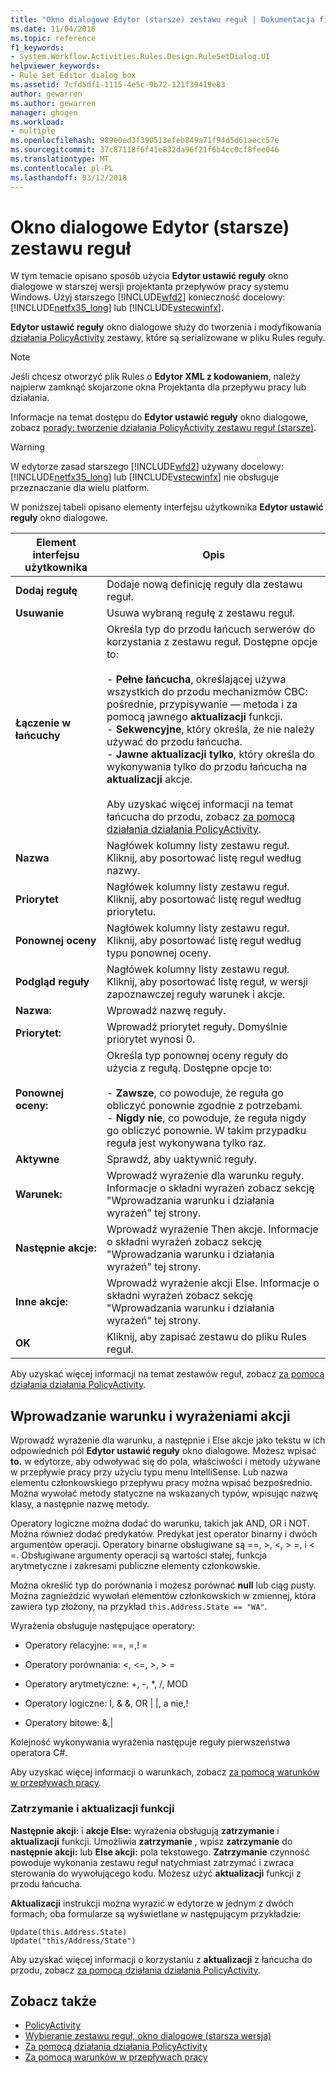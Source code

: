 ```yaml
---
title: "Okno dialogowe Edytor (starsze) zestawu reguł | Dokumentacja firmy Microsoft"
ms.date: 11/04/2016
ms.topic: reference
f1_keywords:
- System.Workflow.Activities.Rules.Design.RuleSetDialog.UI
helpviewer_keywords:
- Rule Set Editor dialog box
ms.assetid: 7cfd5df1-1115-4e5c-9b72-121f39419e83
author: gewarren
ms.author: gewarren
manager: ghogen
ms.workload:
- multiple
ms.openlocfilehash: 989e0ed3f390513efeb849a71f94d5d61aecc57e
ms.sourcegitcommit: 37c87118f6f41e832da96f21f6b4cc0cf8fee046
ms.translationtype: MT
ms.contentlocale: pl-PL
ms.lasthandoff: 03/12/2018
---
```

# <a name="rule-set-editor-dialog-box-legacy"></a>Okno dialogowe Edytor (starsze) zestawu reguł
W tym temacie opisano sposób użycia **Edytor ustawić reguły** okno dialogowe w starszej wersji projektanta przepływów pracy systemu Windows. Użyj starszego [!INCLUDE[wfd2](../workflow-designer/includes/wfd2_md.md)] konieczność docelowy: [!INCLUDE[netfx35_long](../workflow-designer/includes/netfx35_long_md.md)] lub [!INCLUDE[vstecwinfx](../workflow-designer/includes/vstecwinfx_md.md)].

 **Edytor ustawić reguły** okno dialogowe służy do tworzenia i modyfikowania [działania PolicyActivity](http://go.microsoft.com/fwlink?LinkID=65019) zestawy, które są serializowane w pliku Rules reguły.

> [!NOTE]
> Jeśli chcesz otworzyć plik Rules o **Edytor XML z kodowaniem**, należy najpierw zamknąć skojarzone okna Projektanta dla przepływu pracy lub działania.

 Informacje na temat dostępu do **Edytor ustawić reguły** okno dialogowe, zobacz [porady: tworzenie działania PolicyActivity zestawu reguł (starsze)](../workflow-designer/how-to-create-a-policyactivity-rule-set-legacy.md).

> [!WARNING]
> W edytorze zasad starszego [!INCLUDE[wfd2](../workflow-designer/includes/wfd2_md.md)] używany docelowy: [!INCLUDE[netfx35_long](../workflow-designer/includes/netfx35_long_md.md)] lub [!INCLUDE[vstecwinfx](../workflow-designer/includes/vstecwinfx_md.md)] nie obsługuje przeznaczanie dla wielu platform.

 W poniższej tabeli opisano elementy interfejsu użytkownika **Edytor ustawić reguły** okno dialogowe.

|Element interfejsu użytkownika|Opis|
|----------------|-----------------|
|**Dodaj regułę**|Dodaje nową definicję reguły dla zestawu reguł.|
|**Usuwanie**|Usuwa wybraną regułę z zestawu reguł.|
|**Łączenie w łańcuchy**|Określa typ do przodu łańcuch serwerów do korzystania z zestawu reguł. Dostępne opcje to:<br /><br /> -   **Pełne łańcucha**, określającej używa wszystkich do przodu mechanizmów CBC: pośrednie, przypisywanie — metoda i za pomocą jawnego **aktualizacji** funkcji.<br />-   **Sekwencyjne**, który określa, że nie należy używać do przodu łańcucha.<br />-   **Jawne aktualizacji tylko**, który określa do wykonywania tylko do przodu łańcucha na **aktualizacji** akcje.<br /><br /> Aby uzyskać więcej informacji na temat łańcucha do przodu, zobacz [za pomocą działania działania PolicyActivity](http://go.microsoft.com/fwlink?LinkID=65004).|
|**Nazwa**|Nagłówek kolumny listy zestawu reguł. Kliknij, aby posortować listę reguł według nazwy.|
|**Priorytet**|Nagłówek kolumny listy zestawu reguł. Kliknij, aby posortować listę reguł według priorytetu.|
|**Ponownej oceny**|Nagłówek kolumny listy zestawu reguł. Kliknij, aby posortować listę reguł według typu ponownej oceny.|
|**Podgląd reguły**|Nagłówek kolumny listy zestawu reguł. Kliknij, aby posortować listę reguł, w wersji zapoznawczej reguły warunek i akcje.|
|**Nazwa:**|Wprowadź nazwę reguły.|
|**Priorytet:**|Wprowadź priorytet reguły. Domyślnie priorytet wynosi 0.|
|**Ponownej oceny:**|Określa typ ponownej oceny reguły do użycia z regułą. Dostępne opcje to:<br /><br /> -   **Zawsze**, co powoduje, że reguła go obliczyć ponownie zgodnie z potrzebami.<br />-   **Nigdy nie**, co powoduje, że reguła nigdy go obliczyć ponownie. W takim przypadku reguła jest wykonywana tylko raz.|
|**Aktywne**|Sprawdź, aby uaktywnić reguły.|
|**Warunek:**|Wprowadź wyrażenie dla warunku reguły. Informacje o składni wyrażeń zobacz sekcję "Wprowadzania warunku i działania wyrażeń" tej strony.|
|**Następnie akcje:**|Wprowadź wyrażenie Then akcje. Informacje o składni wyrażeń zobacz sekcję "Wprowadzania warunku i działania wyrażeń" tej strony.|
|**Inne akcje:**|Wprowadź wyrażenie akcji Else. Informacje o składni wyrażeń zobacz sekcję "Wprowadzania warunku i działania wyrażeń" tej strony.|
|**OK**|Kliknij, aby zapisać zestawu do pliku Rules reguł.|

 Aby uzyskać więcej informacji na temat zestawów reguł, zobacz [za pomocą działania działania PolicyActivity](http://go.microsoft.com/fwlink?LinkID=65004).

## <a name="entering-condition-and-action-expressions"></a>Wprowadzanie warunku i wyrażeniami akcji
 Wprowadź wyrażenie dla warunku, a następnie i Else akcje jako tekstu w ich odpowiednich pól **Edytor ustawić reguły** okno dialogowe. Możesz wpisać **to.** w edytorze, aby odwoływać się do pola, właściwości i metody używane w przepływie pracy przy użyciu typu menu IntelliSense. Lub nazwa elementu członkowskiego przepływu pracy można wpisać bezpośrednio. Można wywołać metody statyczne na wskazanych typów, wpisując nazwę klasy, a następnie nazwę metody.

 Operatory logiczne można dodać do warunku, takich jak AND, OR i NOT. Można również dodać predykatów. Predykat jest operator binarny i dwóch argumentów operacji. Operatory binarne obsługiwane są ==, >, \<, > =, i < =. Obsługiwane argumenty operacji są wartości stałej, funkcja arytmetyczne i zakresami publiczne elementy członkowskie.

 Można określić typ do porównania i możesz porównać **null** lub ciąg pusty. Można zagnieździć wywołań elementów członkowskich w zmiennej, która zawiera typ złożony, na przykład `this.Address.State == "WA"`.

 Wyrażenia obsługuje następujące operatory:

-   Operatory relacyjne: ==, =,! =

-   Operatory porównania: <, \<=, >, > =

-   Operatory arytmetyczne: +, -, *, /, MOD

-   Operatory logiczne: I, & &, OR &#124; &#124;, a nie,!

-   Operatory bitowe: &,&#124;

 Kolejność wykonywania wyrażenia następuje reguły pierwszeństwa operatora C#.

 Aby uzyskać więcej informacji o warunkach, zobacz [za pomocą warunków w przepływach pracy](http://msdn.microsoft.com/en-us/541211f5-d382-4810-894f-71f00b34fa77).

### <a name="halt-and-update-functions"></a>Zatrzymanie i aktualizacji funkcji
 **Następnie akcji:** i **akcje Else:** wyrażenia obsługują **zatrzymanie** i **aktualizacji** funkcji. Umożliwia **zatrzymanie** , wpisz **zatrzymanie** do **następnie akcji:** lub **Else akcji:** pola tekstowego. **Zatrzymanie** czynność powoduje wykonania zestawu reguł natychmiast zatrzymać i zwraca sterowania do wywołującego kodu. Możesz użyć **aktualizacji** funkcji z przodu łańcucha.

 **Aktualizacji** instrukcji można wyrazić w edytorze w jednym z dwóch formach; oba formularze są wyświetlane w następującym przykładzie:

```
Update(this.Address.State)
Update("this/Address/State")
```

 Aby uzyskać więcej informacji o korzystaniu z **aktualizacji** z łańcucha do przodu, zobacz [za pomocą działania działania PolicyActivity](http://go.microsoft.com/fwlink?LinkID=65004).

## <a name="see-also"></a>Zobacz także

- [PolicyActivity](http://go.microsoft.com/fwlink?LinkID=65019)
- [Wybieranie zestawu reguł, okno dialogowe (starsza wersja)](../workflow-designer/select-rule-set-dialog-box-legacy.md)
- [Za pomocą działania działania PolicyActivity](http://go.microsoft.com/fwlink?LinkID=65004)
- [Za pomocą warunków w przepływach pracy](http://go.microsoft.com/fwlink?LinkID=65009)